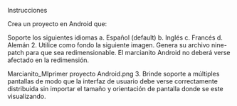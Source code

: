 Instrucciones

Crea un proyecto en Android que:

Soporte los siguientes idiomas a. Español (default) b. Inglés c. Francés d. Alemán 2. Utilice como fondo la siguiente imagen. Genera su archivo nine-patch para que sea redimensionable. El marcianito Android no deberá verse afectado en la redimensión.

Marcianito_MIprimer proyecto Android.png 3. Brinde soporte a múltiples pantallas de modo que la interfaz de usuario debe verse correctamente distribuida sin importar el tamaño y orientación de pantalla donde se este visualizando.
